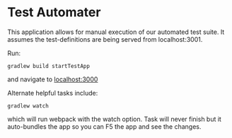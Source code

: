 # Test Automater

This application allows for manual execution of our automated test suite.  It assumes the test-definitions are being served from localhost:3001.

Run:
```
gradlew build startTestApp
```
and navigate to <a href="http://localhost:3000">localhost:3000<a>

Alternate helpful tasks include:

```
gradlew watch
```
which will run webpack with the watch option. Task will never finish but it auto-bundles the app so you can F5 the app and see the changes.